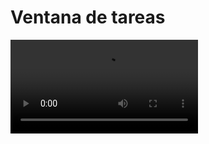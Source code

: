 # Ventana de tareas

<video controls>
    <source src="https://digi21.blob.core.windows.net/videos-ayuda/desarrollo/15.%20Ventana%20de%20tareas.mp4" type="video/mp4">
</video>



